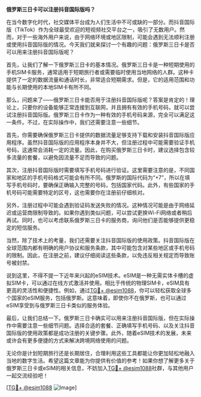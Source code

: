 **俄罗斯三日卡可以注册抖音国际版吗？**

在当今数字化时代，社交媒体平台成为人们生活中不可或缺的一部分。而抖音国际版（TikTok）作为全球最受欢迎的短视频社交平台之一，吸引了无数用户。然而，对于一些海外用户来说，由于网络环境或地区限制，可能会遇到无法顺利注册或使用抖音国际版的情况。今天我们就来探讨一个有趣的问题：俄罗斯三日卡是否可以用来注册抖音国际版呢？

首先，让我们了解一下俄罗斯三日卡的基本情况。俄罗斯三日卡是一种短期使用的手机SIM卡服务，通常适用于短期旅行者或需要临时使用当地网络的人群。这种卡提供了一定的数据流量和通话时长，非常适合短期需求。但是，它的适用范围和功能与长期使用的本地SIM卡有所不同。

那么，问题来了——俄罗斯三日卡能否用于注册抖音国际版呢？答案是肯定的！理论上，只要你的设备能够正常连接到互联网，并且拥有有效的手机号码，就可以尝试注册抖音国际版。俄罗斯三日卡作为一种有效的手机号码来源，完全可以满足这一条件。不过，在实际操作中，我们还需要注意一些细节。

首先，你需要确保俄罗斯三日卡提供的数据流量足够支持下载和安装抖音国际版应用程序。虽然抖音国际版的应用程序本身并不大，但注册过程中可能需要验证手机号码，这通常会消耗一定的流量。因此，在购买俄罗斯三日卡时，建议选择包含较多流量的套餐，以避免因流量不足而导致的问题。

其次，注册抖音国际版时需要填写手机号码进行验证。这里需要注意的是，不同国家和地区的手机号码格式可能会有所不同。俄罗斯的国际代码为“+7”，所以在填写手机号码时，要确保正确输入完整的号码，包括国家代码。此外，有些国家的手机号码可能需要特定的区号，这也需要你在注册前仔细核对。

另外，注册过程中可能会遇到验证码发送失败的情况。这种情况可能是由于网络延迟或运营商限制导致的。如果你遇到类似问题，可以尝试更换Wi-Fi网络或者稍后再试。同时，也可以考虑联系俄罗斯三日卡的服务商，询问他们是否能够提供更稳定的短信服务。

当然，除了技术上的考量，我们还需要关注抖音国际版的使用政策。抖音国际版在全球范围内都有明确的用户协议和服务条款，其中可能包含对某些地区或手机号码的限制。因此，在注册之前，建议仔细阅读这些条款，以免违反相关规定而导致账号被封禁。

说到这里，不得不提一下近年来兴起的eSIM技术。eSIM是一种无需实体卡槽的虚拟SIM卡，可以通过在线方式激活并使用。相比于传统的物理SIM卡，eSIM具有更高的灵活性和便捷性。例如，通过[TG💪+ @esim1088](https://t.me/s/esim1088)，你可以轻松获取全球多个国家的eSIM服务，包括俄罗斯。这意味着，即使你不在俄罗斯，也可以通过eSIM享受到与俄罗斯三日卡类似的服务体验。

最后，让我们总结一下。俄罗斯三日卡确实可以用来注册抖音国际版，但在实际操作中需要注意一些细节问题。选择合适的套餐、正确填写手机号码、以及关注抖音国际版的使用政策都是成功注册的关键步骤。此外，随着eSIM技术的发展，未来或许会有更多便捷的方式来解决跨境网络使用的问题。

无论你是计划短期旅行还是长期居住，合理利用这些工具都能让你更加轻松地融入当地的数字生活。希望这篇文章能为你提供有价值的参考！如果你想了解更多关于俄罗斯三日卡或eSIM的相关信息，不妨加入[TG💪+ @esim1088](https://t.me/s/esim1088)社群，与其他用户一起交流经验吧！

[[TG💪+ @esim1088](https://t.me/s/esim1088) ![Image](https://i.postimg.cc/4NQfJmqS/Snipaste-2025-05-13-00-14-12.png)]